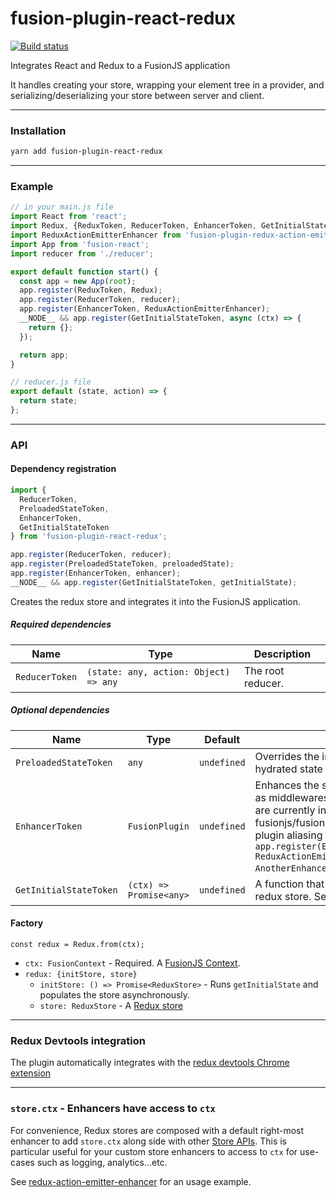 # fusion-plugin-react-redux

[![Build status](https://badge.buildkite.com/b1165dac1a1aea4fee2d97e52c74f5101efeed82f6907bb16c.svg?branch=master)](https://buildkite.com/uberopensource/fusion-plugin-react-redux?branch=master)

Integrates React and Redux to a FusionJS application

It handles creating your store, wrapping your element tree in a provider, and serializing/deserializing your store between server and client.

---

### Installation

```sh
yarn add fusion-plugin-react-redux
```

---

### Example

```js
// in your main.js file
import React from 'react';
import Redux, {ReduxToken, ReducerToken, EnhancerToken, GetInitialStateToken} from 'fusion-plugin-react-redux';
import ReduxActionEmitterEnhancer from 'fusion-plugin-redux-action-emitter-enhancer';
import App from 'fusion-react';
import reducer from './reducer';

export default function start() {
  const app = new App(root);
  app.register(ReduxToken, Redux);
  app.register(ReducerToken, reducer);
  app.register(EnhancerToken, ReduxActionEmitterEnhancer);
  __NODE__ && app.register(GetInitialStateToken, async (ctx) => {
    return {};
  });

  return app;
}

// reducer.js file
export default (state, action) => {
  return state;
};
```

---

### API

#### Dependency registration

```js
import {
  ReducerToken,
  PreloadedStateToken,
  EnhancerToken,
  GetInitialStateToken
} from 'fusion-plugin-react-redux';

app.register(ReducerToken, reducer);
app.register(PreloadedStateToken, preloadedState);
app.register(EnhancerToken, enhancer);
__NODE__ && app.register(GetInitialStateToken, getInitialState);
```

Creates the redux store and integrates it into the FusionJS application.

##### Required dependencies

Name | Type | Description
-|-|-
`ReducerToken` | `(state: any, action: Object) => any` | The root reducer.

##### Optional dependencies

Name | Type | Default | Description
-|-|-|-
`PreloadedStateToken` | `any` | `undefined` | Overrides the initial state in the server, and the hydrated state in the client
`EnhancerToken` | `FusionPlugin` | `undefined` | Enhances the store with 3rd party capabilities, such as middlewares, time travel, persistence, etc. We are currently investigating enhancer composition in fusionjs/fusion-core#90, but for now you can use plugin aliasing for registering multiple enhancers: `app.register(EnhancerToken, ReduxActionEmitterEnhancer).alias(EnhancerToken, AnotherEnhancerPlugin);`.
`GetInitialStateToken` | `(ctx) => Promise<any>` | `undefined` | A function that returns the initial state for your redux store.  Server-side only.

#### Factory

`const redux = Redux.from(ctx);`

- `ctx: FusionContext` - Required. A [FusionJS Context](https://github.com/fusionjs/fusion-core#context).
- `redux: {initStore, store}`
  - `initStore: () => Promise<ReduxStore>` - Runs `getInitialState` and populates the store asynchronously.
  - `store: ReduxStore` - A [Redux store](https://redux.js.org/docs/api/Store.html)

---

### Redux Devtools integration

The plugin automatically integrates with the [redux devtools Chrome extension](https://github.com/zalmoxisus/redux-devtools-extension)

---

### `store.ctx` - Enhancers have access to `ctx`

For convenience, Redux stores are composed with a default right-most enhancer to add `store.ctx` along side with other [Store APIs](https://github.com/reactjs/redux/blob/master/docs/api/Store.md).
This is particular useful for your custom store enhancers to access to `ctx` for use-cases such as logging, analytics...etc.

See [redux-action-emitter-enhancer](https://github.com/fusionjs/fusion-plugin-redux-action-emitter-enhancer/) for an usage example.
